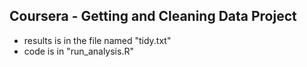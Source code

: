 ## Coursera - Getting and Cleaning Data Project
* results is in the file named "tidy.txt"
* code is in "run_analysis.R"
